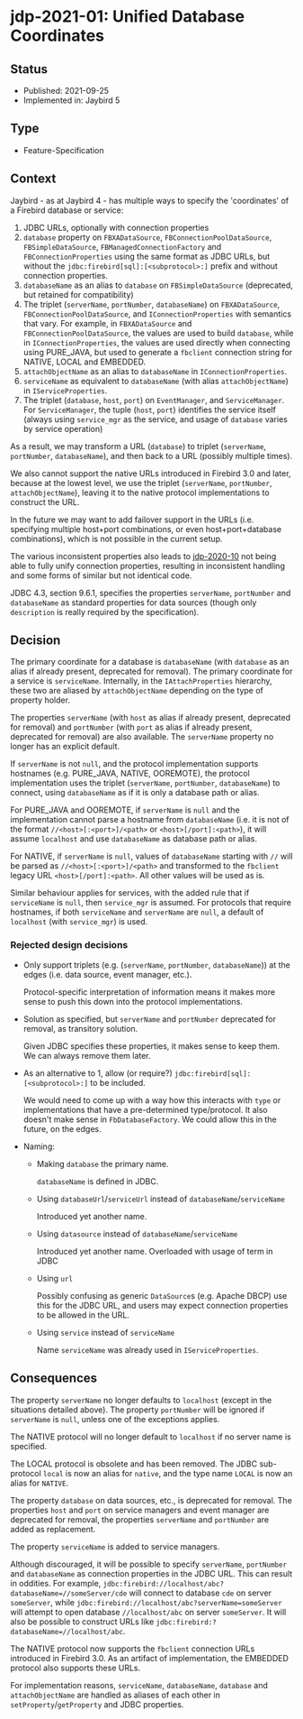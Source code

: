 # jdp-2021-01: Unified Database Coordinates

## Status

- Published: 2021-09-25
- Implemented in: Jaybird 5

## Type

- Feature-Specification

## Context

Jaybird - as at Jaybird 4 - has multiple ways to specify the 'coordinates' of a
Firebird database or service:

1. JDBC URLs, optionally with connection properties
2. `database` property on `FBXADataSource`, `FBConnectionPoolDataSource`,
   `FBSimpleDataSource`, `FBManagedConnectionFactory` and
   `FBConnectionProperties` using the same format as JDBC URLs, but without the
   `jdbc:firebird[sql]:[<subprotocol>:]` prefix and without connection 
   properties.
3. `databaseName` as an alias to `database` on `FBSimpleDataSource` (deprecated,
   but retained for compatibility)
4. The triplet (`serverName`, `portNumber`, `databaseName`) on `FBXADataSource`,
   `FBConnectionPoolDataSource`, and `IConnectionProperties` with semantics 
   that vary. For example, in `FBXADataSource` and `FBConnectionPoolDataSource`,
   the values are used to build `database`, while in `IConnectionProperties`,
   the values are used directly when connecting using PURE_JAVA, but used to
   generate a `fbclient` connection string for NATIVE, LOCAL and EMBEDDED.
5. `attachObjectName` as an alias to `databaseName` in `IConnectionProperties`.
6. `serviceName` as equivalent to `databaseName` (with alias `attachObjectName`)
   in `IServiceProperties`.
7. The triplet (`database`, `host`, `port`) on `EventManager`, and 
   `ServiceManager`. For `ServiceManager`, the tuple (`host`, `port`) identifies
   the service itself (always using `service_mgr` as the service, and usage of 
   `database` varies by service operation)

As a result, we may transform a URL (`database`) to triplet (`serverName`, 
`portNumber`, `databaseName`), and then back to a URL (possibly multiple times). 

We also cannot support the native URLs introduced in Firebird 3.0 and later,
because at the lowest level, we use the triplet (`serverName`, `portNumber`, 
`attachObjectName`), leaving it to the native protocol implementations to 
construct the URL.

In the future we may want to add failover support in the URLs (i.e. specifying
multiple host+port combinations, or even host+port+database combinations), which
is not possible in the current setup.

The various inconsistent properties also leads to [jdp-2020-10](jdp-2020-10-propagation-of-connection-properties.md)
not being able to fully unify connection properties, resulting in inconsistent
handling and some forms of similar but not identical code.

JDBC 4.3, section 9.6.1, specifies the properties `serverName`, `portNumber` and
`databaseName` as standard properties for data sources (though only 
`description` is really required by the specification).

## Decision

The primary coordinate for a database is `databaseName` (with `database` as an
alias if already present, deprecated for removal). The primary coordinate for a
service is `serviceName`. Internally, in the `IAttachProperties` hierarchy, these
two are aliased by `attachObjectName` depending on the type of property holder.

The properties `serverName` (with `host` as alias if already present, deprecated
for removal) and `portNumber` (with `port` as alias if already present, 
deprecated for removal) are also available. The `serverName` property no longer
has an explicit default.

If `serverName` is not `null`, and the protocol implementation supports
hostnames (e.g. PURE_JAVA, NATIVE, OOREMOTE), the protocol implementation uses
the triplet (`serverName`, `portNumber`, `databaseName`) to connect, using
`databaseName` as if it is only a database path or alias.

For PURE_JAVA and OOREMOTE, if `serverName` is `null` and the implementation
cannot parse a hostname from `databaseName` (i.e. it is not of the format
`//<host>[:<port>]/<path>` or `<host>[/port]:<path>`), it will assume
`localhost` and use `databaseName` as database path or alias.

For NATIVE, if `serverName` is `null`, values of `databaseName` starting with
`//` will be parsed as `//<host>[:<port>]/<path>` and transformed to the
`fbclient` legacy URL `<host>[/port]:<path>`. All other values will be used as
is.

Similar behaviour applies for services, with the added rule that if `serviceName`
is `null`, then `service_mgr` is assumed. For protocols that require hostnames,
if both `serviceName` and `serverName` are `null`, a default of `localhost` 
(with `service_mgr`) is used.

### Rejected design decisions

- Only support triplets (e.g. (`serverName`, `portNumber`, `databaseName`)) at
  the edges (i.e. data source, event manager, etc.).

  Protocol-specific interpretation of information means it makes more sense to
  push this down into the protocol implementations.

- Solution as specified, but `serverName` and `portNumber` deprecated for 
  removal, as transitory solution.

  Given JDBC specifies these properties, it makes sense to keep them. We can
  always remove them later.

- As an alternative to 1, allow (or require?) `jdbc:firebird[sql]:[<subprotocol>:]`
  to be included. 

  We would need to come up with a way how this interacts with `type` or 
  implementations that have a pre-determined type/protocol. It also doesn't make
  sense in `FbDatabaseFactory`. We could allow this in the future, on the edges.

- Naming:

  - Making `database` the primary name.

    `databaseName` is defined in JDBC.
  
  - Using `databaseUrl`/`serviceUrl` instead of `databaseName`/`serviceName`

    Introduced yet another name.

  - Using `datasource` instead of `databaseName`/`serviceName`

    Introduced yet another name. Overloaded with usage of term in JDBC 

  - Using `url`

    Possibly confusing as generic `DataSource`s (e.g. Apache DBCP) use this for
    the JDBC URL, and users may expect connection properties to be allowed in
    the URL. 

  - Using `service` instead of `serviceName`

    Name `serviceName` was already used in `IServiceProperties`.

## Consequences

The property `serverName` no longer defaults to `localhost` (except in the 
situations detailed above). The property `portNumber` will be ignored if
`serverName` is `null`, unless one of the exceptions applies.

The NATIVE protocol will no longer default to `localhost` if no server name is
specified.

The LOCAL protocol is obsolete and has been removed. The JDBC sub-protocol
`local` is now an alias for `native`, and the type name `LOCAL` is now
an alias for `NATIVE`.

The property `database` on data sources, etc., is deprecated for removal.
The properties `host` and `port` on service managers and event manager are
deprecated for removal, the properties `serverName` and `portNumber` are
added as replacement.

The property `serviceName` is added to service managers.

Although discouraged, it will be possible to specify `serverName`, `portNumber`
and `databaseName` as connection properties in the JDBC URL. This can result in
oddities. For example, `jdbc:firebird://localhost/abc?databaseName=//someServer/cde`
will connect to database `cde` on server `someServer`, while 
`jdbc:firebird://localhost/abc?serverName=someServer` will attempt to open
database `//localhost/abc` on server `someServer`. It will also be possible to
construct URLs like `jdbc:firebird:?databaseName=//localhost/abc`.

The NATIVE protocol now supports the `fbclient` connection URLs introduced in
Firebird 3.0. As an artifact of implementation, the EMBEDDED protocol also
supports these URLs.

For implementation reasons, `serviceName`, `databaseName`, `database` and 
`attachObjectName` are handled as aliases of each other in 
`setProperty`/`getProperty` and JDBC properties.
